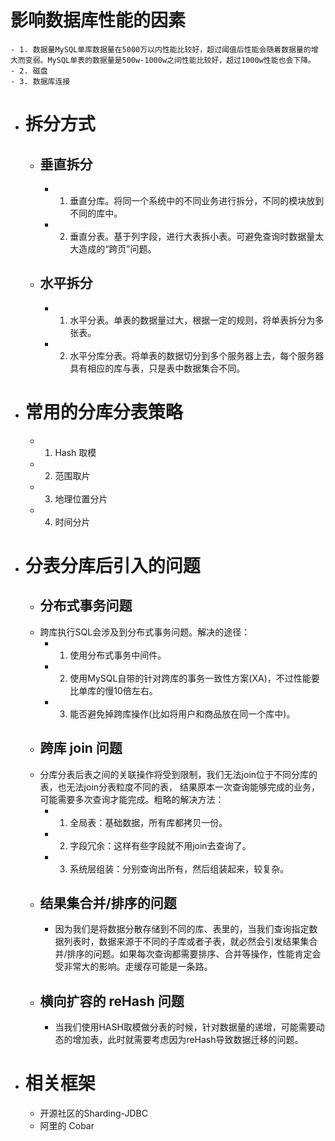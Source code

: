 # 影响数据库性能的因素
	- 1. 数据量MySQL单库数据量在5000万以内性能比较好，超过阈值后性能会随着数据量的增大而变弱。MySQL单表的数据量是500w-1000w之间性能比较好，超过1000w性能也会下降。
	- 2. 磁盘
	- 3. 数据库连接
- # 拆分方式
	- ## 垂直拆分
		- 1. 垂直分库。将同一个系统中的不同业务进行拆分，不同的模块放到不同的库中。
		- 2. 垂直分表。基于列字段，进行大表拆小表。可避免查询时数据量太大造成的“跨页”问题。
	- ## 水平拆分
		- 1. 水平分表。单表的数据量过大，根据一定的规则，将单表拆分为多张表。
		- 2. 水平分库分表。将单表的数据切分到多个服务器上去，每个服务器具有相应的库与表，只是表中数据集合不同。
- # 常用的分库分表策略
	- 1. Hash 取模
	- 2. 范围取片
	- 3. 地理位置分片
	- 4. 时间分片
- # 分表分库后引入的问题
	- ## 分布式事务问题
	- 跨库执行SQL会涉及到分布式事务问题。解决的途径：
		- 1. 使用分布式事务中间件。
		- 2. 使用MySQL自带的针对跨库的事务一致性方案(XA)，不过性能要比单库的慢10倍左右。
		- 3. 能否避免掉跨库操作(比如将用户和商品放在同一个库中)。
	- ## 跨库 join 问题
	- 分库分表后表之间的关联操作将受到限制，我们无法join位于不同分库的表，也无法join分表粒度不同的表， 结果原本一次查询能够完成的业务，可能需要多次查询才能完成。粗略的解决方法：
		- 1. 全局表：基础数据，所有库都拷贝一份。
		- 2. 字段冗余：这样有些字段就不用join去查询了。
		- 3. 系统层组装：分别查询出所有，然后组装起来，较复杂。
	- ## 结果集合并/排序的问题
		- 因为我们是将数据分散存储到不同的库、表里的，当我们查询指定数据列表时，数据来源于不同的子库或者子表，就必然会引发结果集合并/排序的问题。如果每次查询都需要排序、合并等操作，性能肯定会受非常大的影响。走缓存可能是一条路。
	- ## 横向扩容的 reHash 问题
		- 当我们使用HASH取模做分表的时候，针对数据量的递增，可能需要动态的增加表，此时就需要考虑因为reHash导致数据迁移的问题。
- # 相关框架
	- 开源社区的Sharding-JDBC
	- 阿里的 Cobar